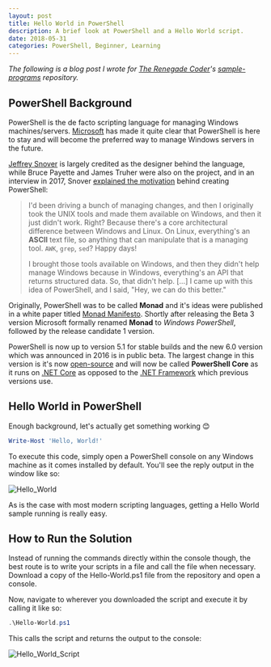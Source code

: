```yaml
---
layout: post
title: Hello World in PowerShell
description: A brief look at PowerShell and a Hello World script.
date: 2018-05-31
categories: PowerShell, Beginner, Learning
---
```


_The following is a blog post I wrote for [The Renegade Coder][8]'s [sample-programs][9] repository._

## PowerShell Background

PowerShell is the de facto scripting language for managing Windows machines/servers. [Microsoft][1] has made it quite clear that PowerShell is here to stay and will become the preferred way to manage Windows servers in the future.

[Jeffrey Snover][2] is largely credited as the designer behind the language, while Bruce Payette and James Truher were also on the project, and in an interview in 2017, Snover [explained the motivation][3] behind creating PowerShell:

> I'd been driving a bunch of managing changes, and then I originally took the UNIX tools and made them available on Windows, and then it just didn't work. Right? Because there's a core architectural difference between Windows and Linux. On Linux, everything's an **ASCII** text file, so anything that can manipulate that is a managing tool. `AWK`, `grep`, `sed`? Happy days!
>
> I brought those tools available on Windows, and then they didn't help manage Windows because in Windows, everything's an API that returns structured data. So, that didn't help. [...] I came up with this idea of PowerShell, and I said, "Hey, we can do this better."

Originally, PowerShell was to be called **Monad** and it's ideas were published in a white paper titled [Monad Manifesto][4]. Shortly after releasing the Beta 3 version Microsoft formally renamed **Monad** to _Windows PowerShell_, followed by the release candidate 1 version.

PowerShell is now up to version 5.1 for stable builds and the new 6.0 version which was announced in 2016 is in public beta. The largest change in this version is it's now [open-source][5] and will now be called **PowerShell Core** as it runs on [.NET Core][6] as opposed to the [.NET Framework][7] which previous versions use.

## Hello World in PowerShell

Enough background, let's actually get something working 😊

```powershell
Write-Host 'Hello, World!'
```

To execute this code, simply open a PowerShell console on any Windows machine as it comes installed by default. You'll see the reply output in the window like so:

![Hello_World](https://thepracticaldev.s3.amazonaws.com/i/icyxqdj2qcih4ybdza6c.png)

As is the case with most modern scripting languages, getting a Hello World sample running is really easy.

## How to Run the Solution

Instead of running the commands directly within the console though, the best route is to write your scripts in a file and call the file when necessary. Download a copy of the Hello-World.ps1 file from the repository and open a console.

Now, navigate to wherever you downloaded the script and execute it by calling it like so:

```powershell
.\Hello-World.ps1
```

This calls the script and returns the output to the console:

![Hello_World_Script](https://thepracticaldev.s3.amazonaws.com/i/7yzlsn708p253osdjfgn.png)

[1]: https://www.microsoft.com
[2]: https://en.wikipedia.org/wiki/Jeffrey_Snover
[3]: https://www.heavybit.com/library/podcasts/to-be-continuous/ep-37-the-man-behind-windows-powershell/
[4]: https://blogs.msdn.microsoft.com/powershell/2007/03/18/monad-manifesto-the-origin-of-windows-powershell/
[5]: https://arstechnica.com/information-technology/2016/08/powershell-is-microsofts-latest-open-source-release-coming-to-linux-os-x/
[6]: https://www.microsoft.com/net/download/windows
[7]: https://www.microsoft.com/net/learn/architecture
[8]: https://therenegadecoder.com/
[9]: https://github.com/jrg94/sample-programs
